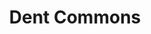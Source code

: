 ---
title: Dent Commons
phone: (408) 267-4230
website: https://midpenproperty.midpen-housing.org/propertydetail?id=a0n46000003MN2MAAW
management: MidPen Property Management Corporation
tags: []
---
